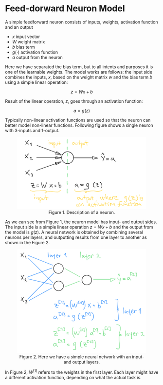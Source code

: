 # Feed-dorward Neuron Model

A simple feedforward neuron consists of inputs, weights, activation function and an output

* $x$ input vector
* $W$ weight matrix
* $b$ bias term
* $g(\cdot)$ activation function
* $a$ output from the neuron

Here we have separated the bias term, but to all intents and purposes it is one of the learnable weights. The model works are follows: the input side combines the inputs, $x$,
based on the weight matrix $w$ and the bias term $b$ using a simple linear operation:

$$z=Wx + b$$

Result of the linear operation, $z$, goes through an activation function:

$$a = g(z)$$

Typically non-linear activation functions are used so that the neuron can better model non-linear functions. Following figure shows a single neuron with 3-inputs and 1-output.

<figure align="center">
    <img src="./images/neuron_model.png" width="500">
    <figcaption>Figure 1. Description of a neuron.</figcaption>
</figure>

As we can see from Figure 1, the neuron model has input- and output sides. The input side is a simple linear operation $z=Wx + b$ and the output from the model is
$g(z)$. A neural network is obtained by combining several neurons per layers, and outputting results from one layer to another as shown in the Figure 2.

<figure align="center">
    <img src="./images/simple_network.png" width="500">
    <figcaption>Figure 2. Here we have a simple neural network with an input- and output layers.</figcaption>
</figure>

In Figure 2, $W^[1]$ refers to the weights in the first layer. Each layer might have a different activation function, depending on what the actual task is.
